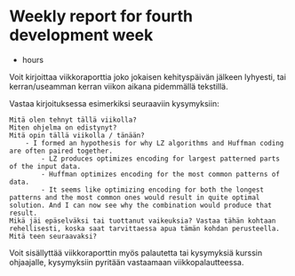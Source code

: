 # Weekly report for fourth development week

- hours

Voit kirjoittaa viikkoraporttia joko jokaisen kehityspäivän jälkeen lyhyesti, tai kerran/useamman kerran viikon aikana pidemmällä tekstillä.


Vastaa kirjoituksessa esimerkiksi seuraaviin kysymyksiin:

    Mitä olen tehnyt tällä viikolla?
    Miten ohjelma on edistynyt?
    Mitä opin tällä viikolla / tänään?
        - I formed an hypothesis for why LZ algorithms and Huffman coding are often paired together. 
            - LZ produces optimizes encoding for largest patterned parts of the input data. 
            - Huffman optimizes encoding for the most common patterns of data.
            - It seems like optimizing encoding for both the longest patterns and the most common ones would result in quite optimal solution. And I can now see why the combination would produce that result.
    Mikä jäi epäselväksi tai tuottanut vaikeuksia? Vastaa tähän kohtaan rehellisesti, koska saat tarvittaessa apua tämän kohdan perusteella.
    Mitä teen seuraavaksi?

Voit sisällyttää viikkoraporttin myös palautetta tai kysymyksiä kurssin ohjaajalle, kysymyksiin pyritään vastaamaan viikkopalautteessa.
